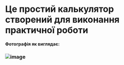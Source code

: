# Це простий калькулятор створений для виконання практичної роботи

**Фотографія як виглядає:**

### ![image](https://github.com/SippinWoock/test-js/assets/50486965/f9da48a5-7a6b-4f07-aded-50b935685d90)
